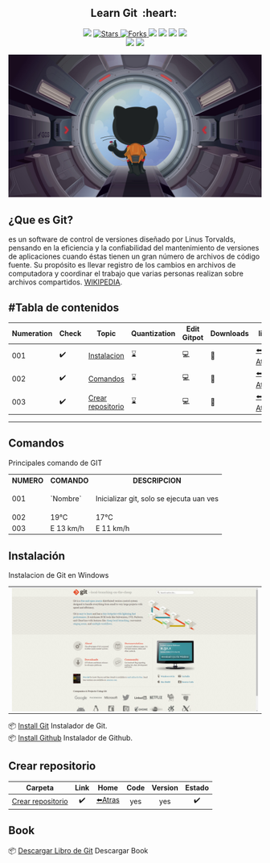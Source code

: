 <h2 align="center">Learn Git &nbsp;:heart:&nbsp;</h2>

<p align="center">
  
   </a>
    <img src="https://img.shields.io/github/languages/top/BrianMarquez3/Learning-Git?color=yellow">
  </a>
  <a href="https://github.com/BrianMarquez3/Learning-Git/stargazers">
    <img src="https://img.shields.io/github/stars/BrianMarquez3Learning-Git.svg?style=flat" alt="Stars">
  </a>
  <a href="https://github.com/BrianMarquez3/Python-Course/network">
    <img src="https://img.shields.io/github/forks/BrianMarquez3/Learning-Git.svg?style=flat" alt="Forks">
  </a>
    <img src="https://img.shields.io/github/v/tag/BrianMarquez3/Learning-Git?color=red&label=Version&logo=git">
  </a>
  
  </a>
    <img src="https://img.shields.io/github/languages/code-size/BrianMarquez3/Learning-Git">
  </a>
  
  </a>
    <img src="https://img.shields.io/github/downloads/BrianMarquez3/Learning-Git/total?color=green">
  </a>
  
   </a>
   <a href="https://github.com/BrianMarquez3/Learning-Git/network">
    <img src="https://img.shields.io/badge/Plataform-Windows-blue">
  </a><br>
 
  <img src="https://img.shields.io/github/last-commit/BrianMarquez3/Learning-Git?color=yellow&style=for-the-badge">
  <img src="https://img.shields.io/github/languages/count/BrianMarquez3/Learning-Git?style=for-the-badge">
  
</p>
  
![git](./images/7.jpg)

## ¿Que es Git?
es un software de control de versiones diseñado por Linus Torvalds, pensando en la eficiencia y la confiabilidad del mantenimiento de versiones de aplicaciones cuando éstas tienen un gran número de archivos de código fuente. Su propósito es llevar registro de los cambios en archivos de computadora y coordinar el trabajo que varias personas realizan sobre archivos compartidos. [WIKIPEDIA](https://es.wikipedia.org/wiki/Git).<br>

## #Tabla de contenidos

| Numeration   | Check  |    Topic      |   Quantization   |    Edit Gitpot    |    Downloads    |  link  |
| ------------ |--------|-------------- |----------------- |------------------ |---------------- |-------- |
|  001   |:heavy_check_mark: | [Instalacion](#Instalacion)   | :hourglass:     | 💻 | 💾 | [ ⬅️ Atras](https://github.com/BrianMarquez3)| 
|  002   |:heavy_check_mark: | [Comandos](#Comandos)   | :hourglass:     | 💻 | 💾 | [ ⬅️ Atras](https://github.com/BrianMarquez3)| 
|  003   |:heavy_check_mark: | [Crear repositorio](#Crear-repositorio)   | :hourglass:     | 💻 | 💾 |[ ⬅️ Atras](https://github.com/BrianMarquez3) | 


---

## Comandos

Principales comando de GIT

<table>

  <tr>
    <th>NUMERO</th>
    <th>COMANDO</th>
    <th>DESCRIPCION</th>
  </tr>

  <tr>
    <td>001</td>
    <td><p>`Nombre`</p></td>
    <td>Inicializar git, solo se ejecuta uan ves</td>
  </tr>

  <tr>
    <td>002</td>
    <td>19°C</td>
    <td>17°C</td>
  </tr>

  <tr>
    <td>003</td>
    <td>E 13 km/h</td>
    <td>E 11 km/h</td>
  </tr>

</table>

## Instalación

<table>
<p>Instalacion de Git en Windows</p>
  <tr>
    <td align="center" style="padding=0;width=50%;">
      <img align="center" style="padding=0;" src="./images/git.png" />
    </td>
  </tr>
</table>


📦 [Install Git](https://git-scm.com/) Instalador de Git.<br>
📦 [Install Github](https://desktop.github.com/) Instalador de Github.<br>

## Crear repositorio


| Carpeta                    | Link |    Home   |  Code       | Version      | Estado     |
|----------------------------|:-----------:|:-----------:|:-----------:|:-----------:|:-----------:|
| [Crear repositorio](https://github.com/BrianMarquez3/C-Plus-Plus-Course/tree/master/Busqueda%20Binaia)          |      ✔️     |  [⬅️Atras](#Tabla-de-contenidos) | yes | yes | ✔️ |







## Book

📦 [Descargar Libro de Git](https://git-scm.com/book/en/v2) Descargar Book


